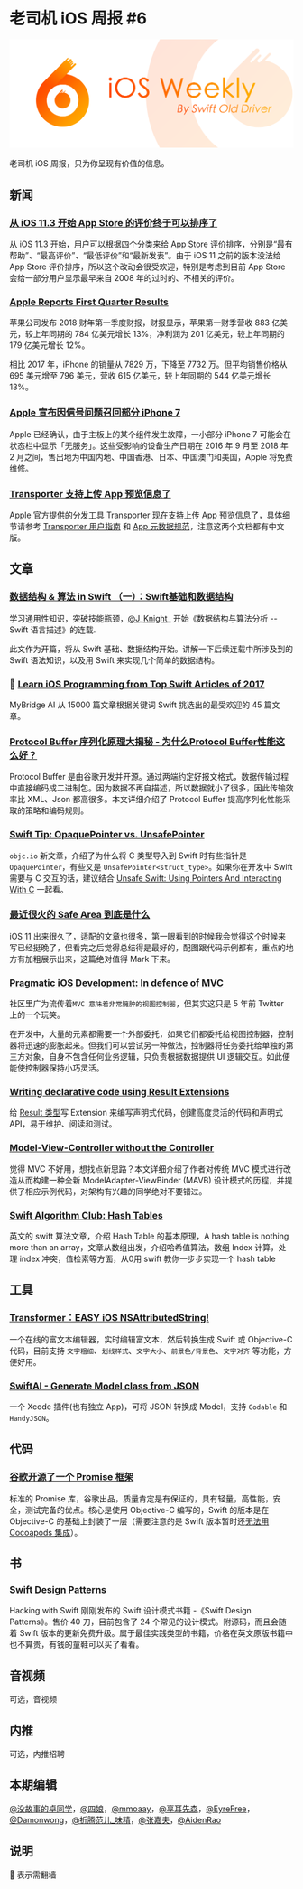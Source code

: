 # 老司机 iOS 周报 #6

![ios-weekly](../assets/ios-weekly.png)

老司机 iOS 周报，只为你呈现有价值的信息。

## 新闻

### [从 iOS 11.3 开始 App Store 的评价终于可以排序了](https://juejin.im/post/5a6e79e9f265da3e33049550)

从 iOS 11.3 开始，用户可以根据四个分类来给 App Store 评价排序，分别是“最有帮助”、“最高评价”、“最低评价”和“最新发表”。由于 iOS 11 之前的版本没法给 App Store 评价排序，所以这个改动会很受欢迎，特别是考虑到目前 App Store 会给一部分用户显示最早来自 2008 年的过时的、不相关的评价。

### [Apple Reports First Quarter Results](https://www.apple.com/newsroom/2018/02/apple-reports-first-quarter-results/)

苹果公司发布 2018 财年第一季度财报，财报显示，苹果第一财季营收 883 亿美元，较上年同期的 784 亿美元增长 13%，净利润为 201 亿美元，较上年同期的 179 亿美元增长 12%。

相比 2017 年，iPhone 的销量从 7829 万，下降至 7732 万。但平均销售价格从 695 美元增至 796 美元，营收 615 亿美元，较上年同期的 544 亿美元增长 13%。

### [Apple 宣布因信号问题召回部分 iPhone 7](https://www.apple.com/cn/support/iphone-7-no-service/)

Apple 已经确认，由于主板上的某个组件发生故障，一小部分 iPhone 7 可能会在状态栏中显示「无服务」。这些受影响的设备生产日期在 2016 年 9 月至 2018 年 2 月之间，售出地为中国内地、中国香港、日本、中国澳门和美国，Apple 将免费维修。

### [Transporter 支持上传 App 预览信息了](https://developer.apple.com/news/?id=01312018)

Apple 官方提供的分发工具 Transporter 现在支持上传 App 预览信息了，具体细节请参考 [Transporter 用户指南](https://help.apple.com/itc/transporteruserguide/) 和 [App 元数据规范](http://help.apple.com/itc/appsspec/)，注意这两个文档都有中文版。

## 文章

### [数据结构 & 算法 in Swift （一）：Swift基础和数据结构](https://juejin.im/post/5a7096fa6fb9a01cb64f163b)

学习通用性知识，突破技能瓶颈，[@J_Knight_](https://weibo.com/u/1929625262) 开始《数据结构与算法分析 -- Swift 语言描述》的连载.

此文作为开篇，将从 Swift 基础、数据结构开始。讲解一下后续连载中所涉及到的 Swift 语法知识，以及用 Swift 来实现几个简单的数据结构。

### 🚧 [Learn iOS Programming from Top Swift Articles of 2017](https://medium.mybridge.co/learn-ios-programming-from-top-swift-articles-of-2017-811de7273936)

MyBridge AI 从 15000 篇文章根据关键词 Swift 挑选出的最受欢迎的 45 篇文章。

### [Protocol Buffer 序列化原理大揭秘 - 为什么Protocol Buffer性能这么好？](http://blog.csdn.net/carson_ho/article/details/70568606)

Protocol Buffer 是由谷歌开发并开源。通过两端约定好报文格式，数据传输过程中直接编码成二进制包。因为数据不再自描述，所以数据就小了很多，因此传输效率比 XML、Json 都高很多。本文详细介绍了 Protocol Buffer 提高序列化性能采取的策略和编码规则。

### [Swift Tip: OpaquePointer vs. UnsafePointer](https://www.objc.io/blog/2018/01/30/opaque-vs-unsafe-pointers/)

`objc.io` 新文章，介绍了为什么将 C 类型导入到 Swift 时有些指针是 `OpaquePointer`，有些又是 `UnsafePointer<struct_type>`。如果你在开发中 Swift 需要与 C 交互的话，建议结合 [Unsafe Swift: Using Pointers And Interacting With C](https://www.raywenderlich.com/148569/unsafe-swift) 一起看。

### [最近很火的 Safe Area 到底是什么](https://juejin.im/post/5a7178116fb9a01c9d322d91?utm_source=gold_browser_extension)

iOS 11 出来很久了，适配的文章也很多，第一眼看到的时候我会觉得这个时候来写已经挺晚了，但看完之后觉得总结得是最好的，配图跟代码示例都有，重点的地方有加粗展示出来，这篇绝对值得 Mark 下来。

### [Pragmatic iOS Development: In defence of MVC](https://www.netguru.co/codestories/pragmatic-ios-development-in-defence-of-mvc)

社区里广为流传着`MVC 意味着非常臃肿的视图控制器`，但其实这只是 5 年前 Twitter 上的一个玩笑。

在开发中，大量的元素都需要一个外部委托，如果它们都委托给视图控制器，控制器将迅速的膨胀起来。但我们可以尝试另一种做法，控制器将任务委托给单独的第三方对象，自身不包含任何业务逻辑，只负责根据数据提供 UI 逻辑交互。如此便能使控制器保持小巧灵活。

### [Writing declarative code using Result Extensions](https://medium.com/@tyronemichael/writing-declarative-code-using-result-extensions-1ec45474101f)

给 [Result 类型](https://github.com/antitypical/Result)写 Extension 来编写声明式代码，创建高度灵活的代码和声明式 API，易于维护、阅读和测试。

### [Model-View-Controller without the Controller](https://www.cocoawithlove.com/blog/mvc-without-the-c.html)

觉得 MVC 不好用，想找点新思路？本文详细介绍了作者对传统 MVC 模式进行改造从而构建一种全新 ModelAdapter-ViewBinder (MAVB) 设计模式的历程，并提供了相应示例代码，对架构有兴趣的同学绝对不要错过。

### [Swift Algorithm Club: Hash Tables](https://www.raywenderlich.com/180171/swift-algorithm-club-hash-tables?utm_source=raywenderlich.comWeekly)

英文的 swift 算法文章，介绍 Hash Table 的基本原理，A hash table is nothing more than an array，文章从数组出发，介绍哈希值算法，数组 Index 计算，处理 index 冲突，值检索等方面，从0用 swift 教你一步步实现一个 hash table

## 工具

### [Transformer：EASY iOS NSAttributedString!](https://github.com/andresinaka/transformer)

一个在线的富文本编辑器，实时编辑富文本，然后转换生成 Swift 或 Objective-C 代码，目前支持 `文字粗细`、`划线样式`、`文字大小`、`前景色/背景色`、`文字对齐` 等功能，方便好用。

### [SwiftAI - Generate Model class from JSON](https://github.com/hhfa008/SwiftAI)

一个 Xcode 插件(也有独立 App)，可将 JSON 转换成 Model，支持 `Codable` 和 `HandyJSON`。

## 代码

### [谷歌开源了一个 Promise 框架](https://github.com/google/promises)

标准的 Promise 库，谷歌出品，质量肯定是有保证的，具有轻量，高性能，安全，测试完备的优点。核心是使用 Objective-C 编写的，Swift 的版本是在 Objective-C 的基础上封装了一层（需要注意的是 Swift 版本暂时还[无法用 Cocoapods 集成](https://github.com/google/promises/issues/11)）。

## 书

### [Swift Design Patterns](https://www.hackingwithswift.com/store/swift-design-patterns)

Hacking with Swift 刚刚发布的 Swift 设计模式书籍 -《Swift Design Patterns》。售价 40 刀，目前包含了 24 个常见的设计模式。附源码，而且会随着 Swift 版本的更新免费升级。属于最佳实践类型的书籍，价格在英文原版书籍中也不算贵，有钱的童鞋可以买了看看。

## 音视频

可选，音视频

## 内推

可选，内推招聘

## 本期编辑

[@没故事的卓同学](https://weibo.com/1926303682/profile)，[@四娘](https://kemchenj.github.io)，[@mmoaay](https://weibo.com/u/1302422271)，[@享耳先森](https://github.com/iblacksun)，[@EyreFree](https://weibo.com/eyrefree777)，[@Damonwong](https://weibo.com/damonone)，[@折腾范儿_味精](http://weibo.com/agvicking)，[@张嘉夫](https://weibo.com/2949394297)，[@AidenRao](https://weibo.com/AidenRao)

## 说明

🚧 表示需翻墙

